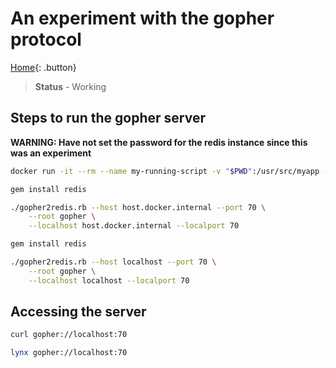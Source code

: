 # An experiment with the gopher protocol

[Home](../README.md){: .button}

> **Status** - Working

## Steps to run the gopher server

**WARNING: Have not set the password for the redis instance since this was an experiment**

```sh
docker run -it --rm --name my-running-script -v "$PWD":/usr/src/myapp -w /usr/src/myapp ruby:alpine /bin/sh

gem install redis

./gopher2redis.rb --host host.docker.internal --port 70 \
    --root gopher \
    --localhost host.docker.internal --localport 70

```

```sh
gem install redis

./gopher2redis.rb --host localhost --port 70 \
    --root gopher \
    --localhost localhost --localport 70
```

## Accessing the server

```sh
curl gopher://localhost:70

lynx gopher://localhost:70
```
